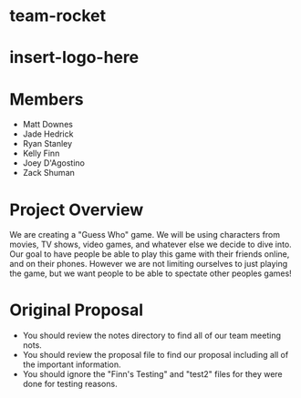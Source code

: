 team-rocket
===========

insert-logo-here
=============

Members
========
 - Matt Downes
 - Jade Hedrick
 - Ryan Stanley
 - Kelly Finn
 - Joey D'Agostino
 - Zack Shuman

# Project Overview

We are creating a "Guess Who" game. 
We will be using characters from movies, TV shows, video games, and whatever else we decide to dive into. 
Our goal to have people be able to play this game with their friends online, and on their phones. 
However we are not limiting ourselves to just playing the game, 
but we want people to be able to spectate other peoples games!

# Original Proposal
 - You should review the notes directory to find all of our team meeting nots.
 - You should review the proposal file to find our proposal including all of the important information.
 - You should ignore the "Finn's Testing" and "test2" files for they were done for testing reasons.


